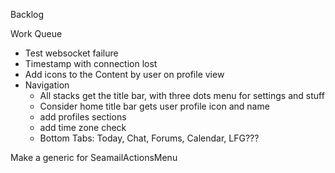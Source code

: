 Backlog

Work Queue
* Test websocket failure
* Timestamp with connection lost
* Add icons to the Content by user on profile view
* Navigation
  * All stacks get the title bar, with three dots menu for settings and stuff
  * Consider home title bar gets user profile icon and name
  * add profiles sections
  * add time zone check
  * Bottom Tabs: Today, Chat, Forums, Calendar, LFG???


Make a generic for SeamailActionsMenu
